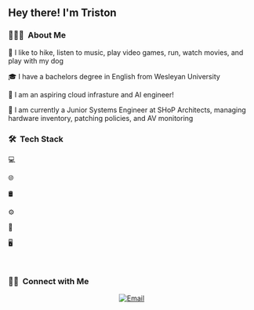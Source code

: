 <h2> Hey there! I'm Triston</h2>

<h3> 👨🏻‍💻  About Me </h3>

🤔 I like to hike, listen to music, play video games, run, watch movies, and play with my dog

🎓 I have a bachelors degree in English from Wesleyan University

💼 I am an aspiring cloud infrasture and AI engineer! 

🌱 I am currently a Junior Systems Engineer at SHoP Architects, managing hardware inventory, patching policies, and AV monitoring


<h3> 🛠  Tech Stack</h3>

💻

🌐

🛢

⚙️

🔧

🖥

<br/>

<h3> 🤝🏻  Connect with Me </h3>

<p align="center">
<a href="https://www.kuralabs.org/"&gt;&lt;img alt="Website" src="https://img.shields.io/badge/Website-www.kuralabs.org-orange?style=flat-square&logo=google-chrome"></a>
<a href="https://www.linkedin.com/in/triston-ortiz-0a919b173/"&gt;&lt;img alt="LinkedIn" src="https://img.shields.io/badge/LinkedIn-Triston%20Ortiz-orange?style=flat-square&logo=linkedin"></a>
<a href="taokuralabs@gmail.com"><img alt="Email" src="https://img.shields.io/badge/Email-taokuralabs@gmail.com-orange?style=flat-square&logo=gmail"></a>
</p>
